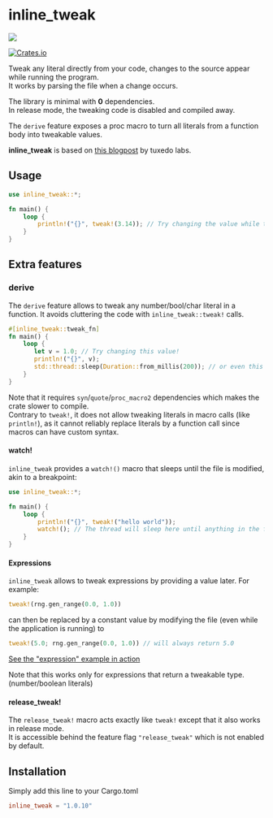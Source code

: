 # inline_tweak

![](https://i.imgur.com/DZrg910.gif)

[![Crates.io](https://img.shields.io/crates/v/inline_tweak.svg)](https://crates.io/crates/inline_tweak)

Tweak any literal directly from your code, changes to the source appear while running the program.  
It works by parsing the file when a change occurs.  

The library is minimal with **0** dependencies.  
In release mode, the tweaking code is disabled and compiled away.

The `derive` feature exposes a proc macro to turn all literals from a function body into tweakable values.

**inline_tweak** is based on [this blogpost](http://blog.tuxedolabs.com/2018/03/13/hot-reloading-hardcoded-parameters.html)
by tuxedo labs.

## Usage

```rust
use inline_tweak::*;

fn main() {
    loop {
        println!("{}", tweak!(3.14)); // Try changing the value while the application is running
    }
}
```

## Extra features

### derive

The `derive` feature allows to tweak any number/bool/char literal in a function.
It avoids cluttering the code with `inline_tweak::tweak!` calls.

```rust
#[inline_tweak::tweak_fn]
fn main() {
    loop {
       let v = 1.0; // Try changing this value!
       println!("{}", v);
       std::thread::sleep(Duration::from_millis(200)); // or even this value :)
    }
}
```

Note that it requires `syn`/`quote`/`proc_macro2` dependencies which makes the crate slower to compile.  
Contrary to `tweak!`, it does not allow tweaking literals in macro calls (like `println!`), as it cannot reliably replace literals by a function call since macros can have custom syntax.

#### watch!

`inline_tweak` provides a `watch!()` macro that sleeps until the file is modified, akin to a breakpoint:
```rust
use inline_tweak::*;

fn main() {
    loop {
        println!("{}", tweak!("hello world"));
        watch!(); // The thread will sleep here until anything in the file changes
    }
}
```

#### Expressions

`inline_tweak` allows to tweak expressions by providing a value later.
For example:
```rust
tweak!(rng.gen_range(0.0, 1.0))
``` 

can then be replaced by a constant value by modifying the file (even while the application is running) to
```rust
tweak!(5.0; rng.gen_range(0.0, 1.0)) // will always return 5.0
```

[See the "expression" example in action](https://i.imgur.com/pSvLNlI.mp4)

Note that this works only for expressions that return a tweakable type. (number/boolean literals)

#### release_tweak!

The `release_tweak!` macro acts exactly like `tweak!` except that it also works in release mode.  
It is accessible behind the feature flag `"release_tweak"` which is not enabled by default.  

## Installation

Simply add this line to your Cargo.toml

```toml
inline_tweak = "1.0.10"
```
